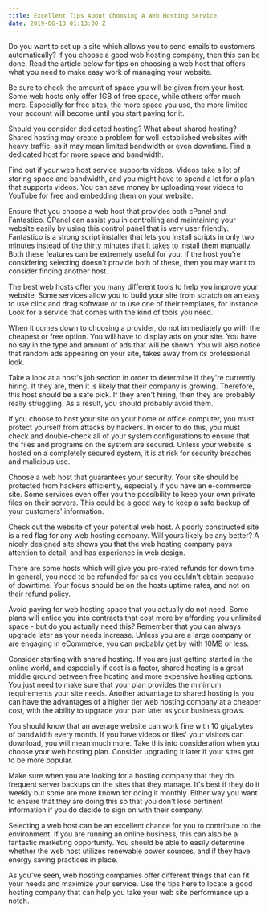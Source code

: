 ```yaml
---
title: Excellent Tips About Choosing A Web Hosting Service
date: 2019-06-13 01:13:00 Z
---
```


Do you want to set up a site which allows you to send emails to customers automatically? If you choose a good web hosting company, then this can be done. Read the article below for tips on choosing a web host that offers what you need to make easy work of managing your website.

Be sure to check the amount of space you will be given from your host. Some web hosts only offer 1GB of free space, while others offer much more. Especially for free sites, the more space you use, the more limited your account will become until you start paying for it.

Should you consider dedicated hosting? What about shared hosting? Shared hosting may create a problem for well-established websites with heavy traffic, as it may mean limited bandwidth or even downtime. Find a dedicated host for more space and bandwidth.

Find out if your web host service supports videos. Videos take a lot of storing space and bandwidth, and you might have to spend a lot for a plan that supports videos. You can save money by uploading your videos to YouTube for free and embedding them on your website.

Ensure that you choose a web host that provides both cPanel and Fantastico. CPanel can assist you in controlling and maintaining your website easily by using this control panel that is very user friendly. Fantastico is a strong script installer that lets you install scripts in only two minutes instead of the thirty minutes that it takes to install them manually. Both these features can be extremely useful for you. If the host you're considering selecting doesn't provide both of these, then you may want to consider finding another host.

The best web hosts offer you many different tools to help you improve your website. Some services allow you to build your site from scratch on an easy to use click and drag software or to use one of their templates, for instance. Look for a service that comes with the kind of tools you need.

When it comes down to choosing a provider, do not immediately go with the cheapest or free option. You will have to display ads on your site. You have no say in the type and amount of ads that will be shown. You will also notice that random ads appearing on your site, takes away from its professional look.

Take a look at a host's job section in order to determine if they're currently hiring. If they are, then it is likely that their company is growing. Therefore, this host should be a safe pick. If they aren't hiring, then they are probably really struggling. As a result, you should probably avoid them.

If you choose to host your site on your home or office computer, you must protect yourself from attacks by hackers. In order to do this, you must check and double-check all of your system configurations to ensure that the files and programs on the system are secured. Unless your website is hosted on a completely secured system, it is at risk for security breaches and malicious use.

Choose a web host that guarantees your security. Your site should be protected from hackers efficiently, especially if you have an e-commerce site. Some services even offer you the possibility to keep your own private files on their servers. This could be a good way to keep a safe backup of your customers' information.

Check out the website of your potential web host. A poorly constructed site is a red flag for any web hosting company. Will yours likely be any better? A nicely designed site shows you that the web hosting company pays attention to detail, and has experience in web design.

There are some hosts which will give you pro-rated refunds for down time. In general, you need to be refunded for sales you couldn't obtain because of downtime. Your focus should be on the hosts uptime rates, and not on their refund policy.

Avoid paying for web hosting space that you actually do not need. Some plans will entice you into contracts that cost more by affording you unlimited space - but do you actually need this? Remember that you can always upgrade later as your needs increase. Unless you are a large company or are engaging in eCommerce, you can probably get by with 10MB or less.

Consider starting with shared hosting. If you are just getting started in the online world, and especially if cost is a factor, shared hosting is a great middle ground between free hosting and more expensive hosting options. You just need to make sure that your plan provides the minimum requirements your site needs. Another advantage to shared hosting is you can have the advantages of a higher tier web hosting company at a cheaper cost, with the ability to upgrade your plan later as your business grows.

You should know that an average website can work fine with 10 gigabytes of bandwidth every month. If you have videos or files' your visitors can download, you will mean much more. Take this into consideration when you choose your web hosting plan. Consider upgrading it later if your sites get to be more popular.

Make sure when you are looking for a hosting company that they do frequent server backups on the sites that they manage. It's best if they do it weekly but some are more known for doing it monthly. Either way you want to ensure that they are doing this so that you don't lose pertinent information if you do decide to sign on with their company.

Selecting a web host can be an excellent chance for you to contribute to the environment. If you are running an online business, this can also be a fantastic marketing opportunity. You should be able to easily determine whether the web host utilizes renewable power sources, and if they have energy saving practices in place.

As you've seen, web hosting companies offer different things that can fit your needs and maximize your service. Use the tips here to locate a good hosting company that can help you take your web site performance up a notch.